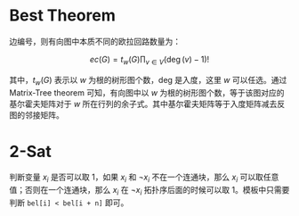 # Best Theorem
边编号，则有向图中本质不同的欧拉回路数量为：

$$
ec(G) = t_w(G) \prod_{v \in V}{(\deg(v) - 1)!}
$$

其中，$t_w(G)$ 表示以 $w$ 为根的树形图个数，deg 是入度，这里 $w$ 可以任选。通过 Matrix-Tree theorem 可知，有向图中以 $w$ 为根的树形图个数，等于该图对应的基尔霍夫矩阵对于 $w$ 所在行列的余子式。其中基尔霍夫矩阵等于入度矩阵减去反图的邻接矩阵。

# 2-Sat

判断变量 $x_i$ 是否可以取 $1$，如果 $x_i$ 和 $\lnot x_i$ 不在一个连通块，那么 $x_i$ 可以取任意值；否则在一个连通块，那么 $x_i$ 在 $\lnot x_i$ 拓扑序后面的时候可以取 $1$。模板中只需要判断 `bel[i] < bel[i + n]` 即可。
